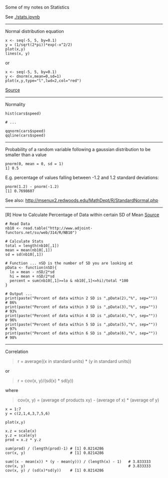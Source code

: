 Some of my notes on Statistics

See [./stats.ipynb](./stats.ipynb)

----

Normal distribution equation

```
x <- seq(-5, 5, by=0.1)
y = (1/sqrt(2*pi))*exp(-x^2/2)
plot(x,y)
lines(x, y)
```

or 

```
x <- seq(-5, 5, by=0.1)
y <- dnorm(x,mean=0,sd=1)
plot(x,y,type="l",lwd=2,col="red")
```

[Source](http://msenux2.redwoods.edu/MathDept/R/StandardNormal.php)

----

Normality

```
hist(cars$speed)

# ...

qqnorm(cars$speed)
qqline(cars$speed)
```

----

Probability of a random variable following a gaussian distribution to be smaller than a value

```
pnorm(0, mean = 0, sd = 1)
1] 0.5
```

E.g. percentage of values falling between -1.2 and 1.2 standard deviations:

```
pnorm(1.2) - pnorm(-1.2)
[1] 0.7698607
```

See also: http://msenux2.redwoods.edu/MathDept/R/StandardNormal.php

----

[R] How to Calculate Percentage of Data within certain SD of Mean [Source](https://stat.ethz.ch/pipermail/r-help/2012-February/302515.html)

```
# Read Data
nb10 <- read.table("http://www.adjoint-functors.net/su/web/314/R/NB10") 

# Calculate Stats
total = length(nb10[,1])
mean = mean(nb10[,1])
sd = sd(nb10[,1])

# Function ... nSD is the number of SD you are looking at
pData <- function(nSD){
  lo = mean - nSD/2*sd
  hi = mean + nSD/2*sd
  percent = sum(nb10[,1]>=lo & nb10[,1]<=hi)/total *100
}

# Output ... 
print(paste("Percent of data within 2 SD is ",pData(2),"%", sep=""))  # 86%
print(paste("Percent of data within 3 SD is ",pData(3),"%", sep=""))  # 93%
print(paste("Percent of data within 4 SD is ",pData(4),"%", sep=""))  # 96%
print(paste("Percent of data within 5 SD is ",pData(5),"%", sep=""))  # 97%
print(paste("Percent of data within 6 SD is ",pData(6),"%", sep=""))  # 98%
```

----

Correlation

> r = average((x in standard units) * (y in standard units))

or

> r = cov(x, y)/(sd(x) * sd(y))

where

> cov(x, y) = (average of products xy) - (average of x) * (average of y)

```
x = 1:7
y = c(2,1,4,3,7,5,6)

plot(x,y)

x.z = scale(x)
y.z = scale(y)
prod = x.z * y.z

sum(prod) / (length(prod)-1) # [1] 0.8214286
cor(x, y)                    # [1] 0.8214286

sum((x - mean(x)) * (y - mean(y))) / (length(x) - 1)   # 3.833333
cov(x, y)                                              # 3.833333
cov(x, y) / (sd(x)*sd(y))    # [1] 0.8214286
```
